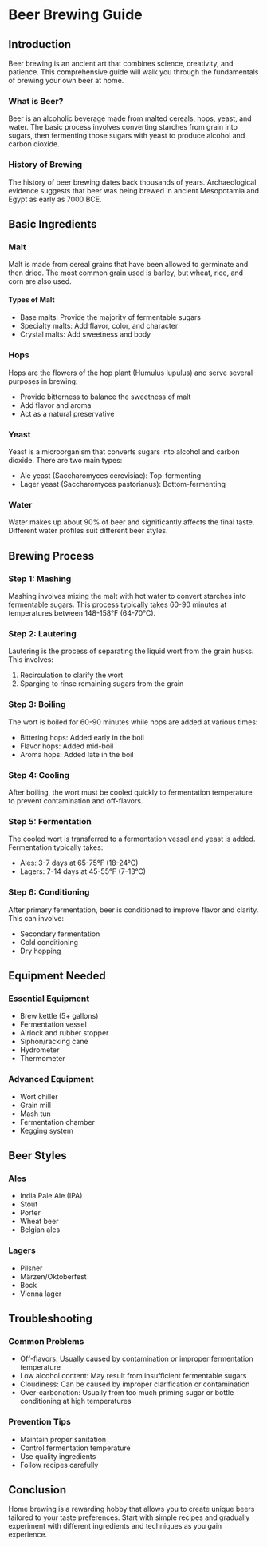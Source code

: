 # Beer Brewing Guide

## Introduction

Beer brewing is an ancient art that combines science, creativity, and patience. This comprehensive guide will walk you through the fundamentals of brewing your own beer at home.

### What is Beer?

Beer is an alcoholic beverage made from malted cereals, hops, yeast, and water. The basic process involves converting starches from grain into sugars, then fermenting those sugars with yeast to produce alcohol and carbon dioxide.

### History of Brewing

The history of beer brewing dates back thousands of years. Archaeological evidence suggests that beer was being brewed in ancient Mesopotamia and Egypt as early as 7000 BCE.

## Basic Ingredients

### Malt

Malt is made from cereal grains that have been allowed to germinate and then dried. The most common grain used is barley, but wheat, rice, and corn are also used.

#### Types of Malt
- Base malts: Provide the majority of fermentable sugars
- Specialty malts: Add flavor, color, and character
- Crystal malts: Add sweetness and body

### Hops

Hops are the flowers of the hop plant (Humulus lupulus) and serve several purposes in brewing:
- Provide bitterness to balance the sweetness of malt
- Add flavor and aroma
- Act as a natural preservative

### Yeast

Yeast is a microorganism that converts sugars into alcohol and carbon dioxide. There are two main types:
- Ale yeast (Saccharomyces cerevisiae): Top-fermenting
- Lager yeast (Saccharomyces pastorianus): Bottom-fermenting

### Water

Water makes up about 90% of beer and significantly affects the final taste. Different water profiles suit different beer styles.

## Brewing Process

### Step 1: Mashing

Mashing involves mixing the malt with hot water to convert starches into fermentable sugars. This process typically takes 60-90 minutes at temperatures between 148-158°F (64-70°C).

### Step 2: Lautering

Lautering is the process of separating the liquid wort from the grain husks. This involves:
1. Recirculation to clarify the wort
2. Sparging to rinse remaining sugars from the grain

### Step 3: Boiling

The wort is boiled for 60-90 minutes while hops are added at various times:
- Bittering hops: Added early in the boil
- Flavor hops: Added mid-boil
- Aroma hops: Added late in the boil

### Step 4: Cooling

After boiling, the wort must be cooled quickly to fermentation temperature to prevent contamination and off-flavors.

### Step 5: Fermentation

The cooled wort is transferred to a fermentation vessel and yeast is added. Fermentation typically takes:
- Ales: 3-7 days at 65-75°F (18-24°C)
- Lagers: 7-14 days at 45-55°F (7-13°C)

### Step 6: Conditioning

After primary fermentation, beer is conditioned to improve flavor and clarity. This can involve:
- Secondary fermentation
- Cold conditioning
- Dry hopping

## Equipment Needed

### Essential Equipment
- Brew kettle (5+ gallons)
- Fermentation vessel
- Airlock and rubber stopper
- Siphon/racking cane
- Hydrometer
- Thermometer

### Advanced Equipment
- Wort chiller
- Grain mill
- Mash tun
- Fermentation chamber
- Kegging system

## Beer Styles

### Ales
- India Pale Ale (IPA)
- Stout
- Porter
- Wheat beer
- Belgian ales

### Lagers
- Pilsner
- Märzen/Oktoberfest
- Bock
- Vienna lager

## Troubleshooting

### Common Problems
- Off-flavors: Usually caused by contamination or improper fermentation temperature
- Low alcohol content: May result from insufficient fermentable sugars
- Cloudiness: Can be caused by improper clarification or contamination
- Over-carbonation: Usually from too much priming sugar or bottle conditioning at high temperatures

### Prevention Tips
- Maintain proper sanitation
- Control fermentation temperature
- Use quality ingredients
- Follow recipes carefully

## Conclusion

Home brewing is a rewarding hobby that allows you to create unique beers tailored to your taste preferences. Start with simple recipes and gradually experiment with different ingredients and techniques as you gain experience.